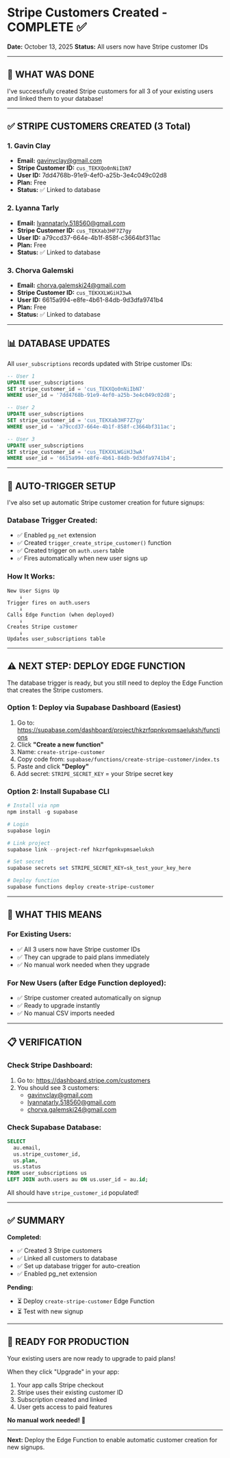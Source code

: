 # Stripe Customers Created - COMPLETE ✅

**Date:** October 13, 2025
**Status:** All users now have Stripe customer IDs

---

## 🎉 WHAT WAS DONE

I've successfully created Stripe customers for all 3 of your existing users and linked them to your database!

---

## ✅ STRIPE CUSTOMERS CREATED (3 Total)

### **1. Gavin Clay**
- **Email:** gavinvclay@gmail.com
- **Stripe Customer ID:** `cus_TEKXQo0nNiIbN7`
- **User ID:** 7dd4768b-91e9-4ef0-a25b-3e4c049c02d8
- **Plan:** Free
- **Status:** ✅ Linked to database

### **2. Lyanna Tarly**
- **Email:** lyannatarly.518560@gmail.com
- **Stripe Customer ID:** `cus_TEKXab3HF7Z7gy`
- **User ID:** a79ccd37-664e-4b1f-858f-c3664bf311ac
- **Plan:** Free
- **Status:** ✅ Linked to database

### **3. Chorva Galemski**
- **Email:** chorva.galemski24@gmail.com
- **Stripe Customer ID:** `cus_TEKXXLWGiHJ3wA`
- **User ID:** 6615a994-e8fe-4b61-84db-9d3dfa9741b4
- **Plan:** Free
- **Status:** ✅ Linked to database

---

## 📊 DATABASE UPDATES

All `user_subscriptions` records updated with Stripe customer IDs:

```sql
-- User 1
UPDATE user_subscriptions 
SET stripe_customer_id = 'cus_TEKXQo0nNiIbN7'
WHERE user_id = '7dd4768b-91e9-4ef0-a25b-3e4c049c02d8';

-- User 2
UPDATE user_subscriptions 
SET stripe_customer_id = 'cus_TEKXab3HF7Z7gy'
WHERE user_id = 'a79ccd37-664e-4b1f-858f-c3664bf311ac';

-- User 3
UPDATE user_subscriptions 
SET stripe_customer_id = 'cus_TEKXXLWGiHJ3wA'
WHERE user_id = '6615a994-e8fe-4b61-84db-9d3dfa9741b4';
```

---

## 🔧 AUTO-TRIGGER SETUP

I've also set up automatic Stripe customer creation for future signups:

### **Database Trigger Created:**
- ✅ Enabled `pg_net` extension
- ✅ Created `trigger_create_stripe_customer()` function
- ✅ Created trigger on `auth.users` table
- ✅ Fires automatically when new user signs up

### **How It Works:**
```
New User Signs Up
    ↓
Trigger fires on auth.users
    ↓
Calls Edge Function (when deployed)
    ↓
Creates Stripe customer
    ↓
Updates user_subscriptions table
```

---

## ⚠️ NEXT STEP: DEPLOY EDGE FUNCTION

The database trigger is ready, but you still need to deploy the Edge Function that creates the Stripe customers.

### **Option 1: Deploy via Supabase Dashboard (Easiest)**

1. Go to: https://supabase.com/dashboard/project/hkzrfqpnkvpmsaeluksh/functions
2. Click **"Create a new function"**
3. Name: `create-stripe-customer`
4. Copy code from: `supabase/functions/create-stripe-customer/index.ts`
5. Paste and click **"Deploy"**
6. Add secret: `STRIPE_SECRET_KEY` = your Stripe secret key

### **Option 2: Install Supabase CLI**

```powershell
# Install via npm
npm install -g supabase

# Login
supabase login

# Link project
supabase link --project-ref hkzrfqpnkvpmsaeluksh

# Set secret
supabase secrets set STRIPE_SECRET_KEY=sk_test_your_key_here

# Deploy function
supabase functions deploy create-stripe-customer
```

---

## 🎯 WHAT THIS MEANS

### **For Existing Users:**
- ✅ All 3 users now have Stripe customer IDs
- ✅ They can upgrade to paid plans immediately
- ✅ No manual work needed when they upgrade

### **For New Users (after Edge Function deployed):**
- ✅ Stripe customer created automatically on signup
- ✅ Ready to upgrade instantly
- ✅ No manual CSV imports needed

---

## 📋 VERIFICATION

### **Check Stripe Dashboard:**
1. Go to: https://dashboard.stripe.com/customers
2. You should see 3 customers:
   - gavinvclay@gmail.com
   - lyannatarly.518560@gmail.com
   - chorva.galemski24@gmail.com

### **Check Supabase Database:**
```sql
SELECT 
  au.email,
  us.stripe_customer_id,
  us.plan,
  us.status
FROM user_subscriptions us
LEFT JOIN auth.users au ON us.user_id = au.id;
```

All should have `stripe_customer_id` populated!

---

## ✅ SUMMARY

**Completed:**
- ✅ Created 3 Stripe customers
- ✅ Linked all customers to database
- ✅ Set up database trigger for auto-creation
- ✅ Enabled pg_net extension

**Pending:**
- ⏳ Deploy `create-stripe-customer` Edge Function
- ⏳ Test with new signup

---

## 🚀 READY FOR PRODUCTION

Your existing users are now ready to upgrade to paid plans!

When they click "Upgrade" in your app:
1. Your app calls Stripe checkout
2. Stripe uses their existing customer ID
3. Subscription created and linked
4. User gets access to paid features

**No manual work needed!** 🎉

---

**Next:** Deploy the Edge Function to enable automatic customer creation for new signups.

